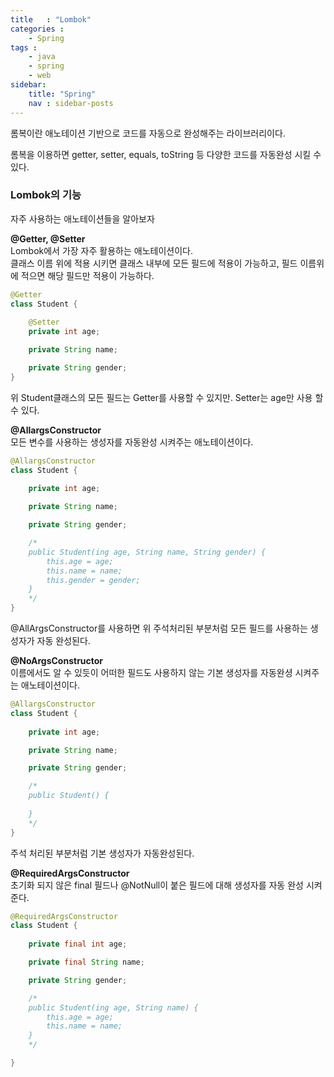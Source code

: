 ```yaml
---
title   : "Lombok"
categories : 
    - Spring
tags : 
    - java
    - spring
    - web
sidebar:
    title: "Spring"
    nav : sidebar-posts
---  
```



롬복이란 애노테이션 기반으로 코드를 자동으로 완성해주는 라이브러리이다.  

롬복을 이용하면 getter, setter, equals, toString 등 다양한 코드를 자동완성 시킬 수 있다.  


### Lombok의 기능

자주 사용하는 애노테이션들을 알아보자  

__@Getter, @Setter__  
Lombok에서 가장 자주 활용하는 애노테이션이다.  
클래스 이름 위에 적용 시키면 클래스 내부에 모든 필드에 적용이 가능하고, 필드 이름위에 적으면 해당 필드만 적용이 가능하다.  

```java
@Getter
class Student {
    
    @Setter
    private int age;

    private String name;

    private String gender;
}
```  

위 Student클래스의 모든 필드는 Getter를 사용할 수 있지만. Setter는 age만 사용 할 수 있다.  

__@AllargsConstructor__  
모든 변수를 사용하는 생성자를 자동완성 시켜주는 애노테이션이다.  

```java
@AllargsConstructor
class Student {
    
    private int age;

    private String name;

    private String gender;

    /*
    public Student(ing age, String name, String gender) {
        this.age = age;
        this.name = name;
        this.gender = gender;
    }
    */
}
``` 

@AllArgsConstructor를 사용하면 위 주석처리된 부분처럼 모든 필드를 사용하는 생성자가 자동 완성된다.


__@NoArgsConstructor__  
이름에서도 알 수 있듯이 어떠한 필드도 사용하지 않는 기본 생성자를 자동완셩 시켜주는 애노테이션이다.  

```java
@AllargsConstructor
class Student {
    
    private int age;

    private String name;

    private String gender;

    /*
    public Student() {
        
    }
    */
}
``` 

주석 처리된 부분처럼 기본 생성자가 자동완성된다.  

__@RequiredArgsConstructor__  
초기화 되지 않은 final 필드나 @NotNull이 붙은 필드에 대해 생성자를 자동 완성 시켜준다.  

```java
@RequiredArgsConstructor
class Student {
    
    private final int age;

    private final String name;

    private String gender;

    /*
    public Student(ing age, String name) {
        this.age = age;
        this.name = name;
    }
    */

}
``` 